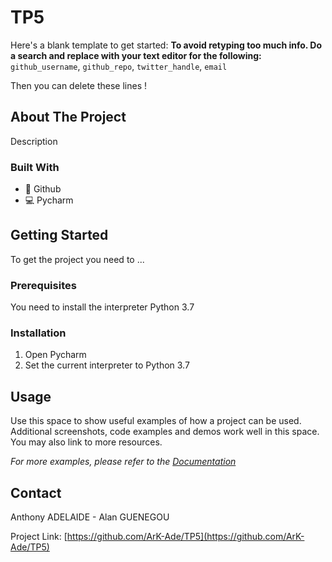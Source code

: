 # TP5

Here's a blank template to get started:
**To avoid retyping too much info. Do a search and replace with your text editor for the following:**
`github_username`, `github_repo`, `twitter_handle`, `email`

Then you can delete these lines !
<!-- ABOUT THE PROJECT -->

## About The Project

Description

### Built With

* 🐙 Github
* 💻 Pycharm

<!-- GETTING STARTED -->

## Getting Started

To get the project you need to ...

### Prerequisites

You need to install the interpreter Python 3.7

### Installation

1. Open Pycharm
3. Set the current interpreter to Python 3.7

<!-- USAGE EXAMPLES -->

## Usage

Use this space to show useful examples of how a project can be used. Additional screenshots, code examples and demos
work well in this space. You may also link to more resources.

_For more examples, please refer to the [Documentation](https://example.com)_


<!-- CONTACT -->

## Contact

Anthony ADELAIDE - Alan GUENEGOU

Project Link: [https://github.com/ArK-Ade/TP5](https://github.com/ArK-Ade/TP5)